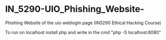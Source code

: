 # IN_5290-UIO_Phishing_Website-
Phishing Website of the uio weblogin page (IN5290 Ethical Hacking Course)

To run on localhost install php and write in the cmd  "php -S localhost:8080"
